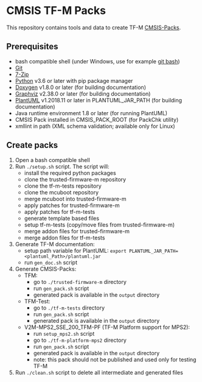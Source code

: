 # CMSIS TF-M Packs

This repository contains tools and data to create TF-M [CMSIS-Packs](https://arm-software.github.io/CMSIS_5/Pack/html/index.html).

## Prerequisites
- bash compatible shell (under Windows, use for example [git bash](https://gitforwindows.org/))
- [Git](https://git-scm.com/downloads)
- [7-Zip](https://www.7-zip.org/download.html)
- [Python](https://www.python.org/downloads/) v3.6 or later with pip package manager
- [Doxygen](https://www.doxygen.nl/download.html) v1.8.0 or later (for building documentation)
- [Graphviz](https://graphviz.org/download/) v2.38.0 or later (for building documentation)
- [PlantUML](http://sourceforge.net/projects/plantuml/files/plantuml.jar/download) v1.2018.11 or later
  in PLANTUML_JAR_PATH (for building documentation)
- Java runtime environment 1.8 or later (for running PlantUML)
- CMSIS Pack installed in CMSIS_PACK_ROOT (for PackChk utility)
- xmllint in path (XML schema validation; available only for Linux)

## Create packs

1. Open a bash compatible shell
2. Run `./setup.sh` script. The script will:
   - install the required python packages
   - clone the trusted-firmware-m repository
   - clone the tf-m-tests repository
   - clone the mcuboot repository
   - merge mcuboot into trusted-firmware-m
   - apply patches for trusted-firmware-m
   - apply patches for tf-m-tests
   - generate template based files
   - setup tf-m-tests (copy/move files from trusted-firmware-m)
   - merge addon files for trusted-firmware-m
   - merge addon files for tf-m-tests
3. Generate TF-M documentation:
   - setup path variable for PlantUML:
     `export PLANTUML_JAR_PATH=<plantuml_Path>/plantuml.jar`
   - run `gen_doc.sh` script
4. Generate CMSIS-Packs:
   - TFM:
     - go to `./trusted-firmware-m` directory
     - run `gen_pack.sh` script
     - generated pack is available in the `output` directory
   - TFM-Test:
     - go to `./tf-m-tests` directory
     - run `gen_pack.sh` script
     - generated pack is available in the `output` directory
   - V2M-MPS2_SSE_200_TFM-PF (TF-M Platform support for MPS2):
     - run `setup_mps2.sh` script
     - go to `./tf-m-platform-mps2` directory
     - run `gen_pack.sh` script
     - generated pack is available in the `output` directory
     - note: this pack should not be published and used only for testing TF-M
5. Run `./clean.sh` script to delete all intermediate and generated files
